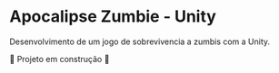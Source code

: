 # Apocalipse Zumbie - Unity
Desenvolvimento de um jogo de sobrevivencia a zumbis com a Unity.

:construction: Projeto em construção :construction:

